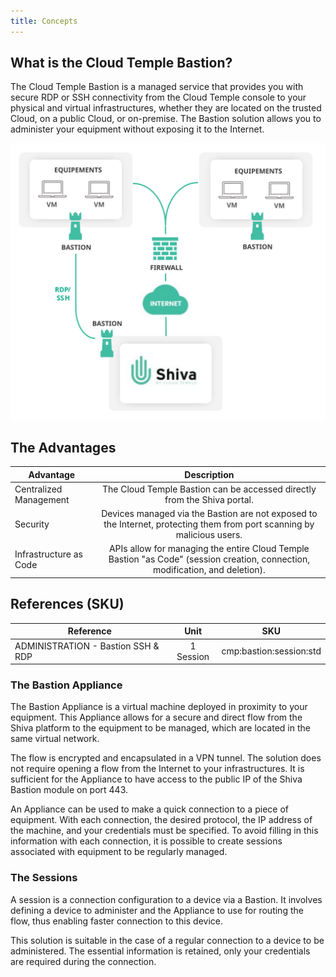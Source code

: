 ```yaml
---
title: Concepts
---
```

## What is the Cloud Temple Bastion?

The Cloud Temple Bastion is a managed service that provides you with secure RDP or SSH connectivity from the Cloud Temple console to your physical and virtual infrastructures, whether they are located on the trusted Cloud, on a public Cloud, or on-premise. The Bastion solution allows you to administer your equipment without exposing it to the Internet.

![](images/bastion.svg)

## The Advantages
| Advantage              |                                                                              Description                                                                               |   
|------------------------|:----------------------------------------------------------------------------------------------------------------------------------------------------------------------:|
| Centralized Management | The Cloud Temple Bastion can be accessed directly from the Shiva portal. |
| Security               | Devices managed via the Bastion are not exposed to the Internet, protecting them from port scanning by malicious users. |
| Infrastructure as Code | APIs allow for managing the entire Cloud Temple Bastion "as Code" (session creation, connection, modification, and deletion). |

## References (SKU)
| Reference                          |   Unit   |           SKU           |
|------------------------------------|:---------:|:-----------------------:|
| ADMINISTRATION - Bastion SSH & RDP | 1 Session | cmp:bastion:session:std |

### The Bastion Appliance
The Bastion Appliance is a virtual machine deployed in proximity to your equipment. This Appliance allows for a secure and direct flow from the Shiva platform to the equipment to be managed, which are located in the same virtual network.

The flow is encrypted and encapsulated in a VPN tunnel. The solution does not require opening a flow from the Internet to your infrastructures. It is sufficient for the Appliance to have access to the public IP of the Shiva Bastion module on port 443.

An Appliance can be used to make a quick connection to a piece of equipment. With each connection, the desired protocol, the IP address of the machine, and your credentials must be specified. To avoid filling in this information with each connection, it is possible to create sessions associated with equipment to be regularly managed.

### The Sessions

A session is a connection configuration to a device via a Bastion. It involves defining a device to administer and the Appliance to use for routing the flow, thus enabling faster connection to this device.

This solution is suitable in the case of a regular connection to a device to be administered. The essential information is retained, only your credentials are required during the connection.